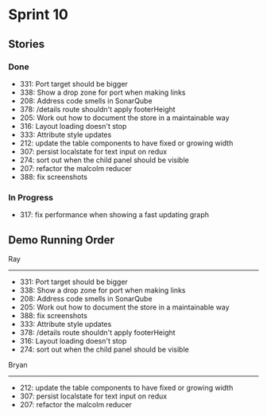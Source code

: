 # Sprint 10

## Stories

### Done
- 331: Port target should be bigger
- 338: Show a drop zone for port when making links
- 208: Address code smells in SonarQube
- 378: /details route shouldn't apply footerHeight
- 205: Work out how to document the store in a maintainable way
- 316: Layout loading doesn't stop
- 333: Attribute style updates
- 212: update the table components to have fixed or growing width
- 307: persist localstate for text input on redux
- 274: sort out when the child panel should be visible
- 207: refactor the malcolm reducer
- 388: fix screenshots

### In Progress
- 317: fix performance when showing a fast updating graph



## Demo Running Order

Ray

-------

- 331: Port target should be bigger
- 338: Show a drop zone for port when making links
- 208: Address code smells in SonarQube
- 205: Work out how to document the store in a maintainable way
- 388: fix screenshots
- 333: Attribute style updates
- 378: /details route shouldn't apply footerHeight
- 316: Layout loading doesn't stop
- 274: sort out when the child panel should be visible



Bryan

--------

- 212: update the table components to have fixed or growing width
- 307: persist localstate for text input on redux
- 207: refactor the malcolm reducer